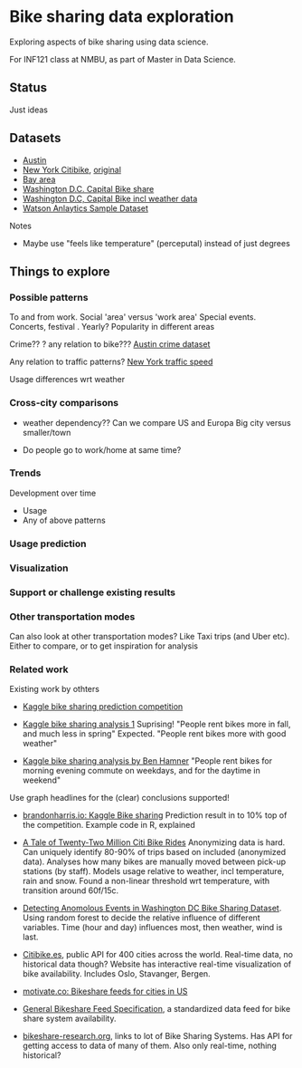 # Bike sharing data exploration

Exploring aspects of bike sharing using data science.

For INF121 class at NMBU, as part of Master in Data Science.

## Status

Just ideas

## Datasets

* [Austin](https://www.kaggle.com/jboysen/austin-bike)
* [New York Citibike](https://cloud.google.com/bigquery/public-data/nyc-citi-bike), [original](https://www.citibikenyc.com/system-data)
* [Bay area](https://cloud.google.com/bigquery/public-data/bay-bike-share)
* [Washington D.C. Capital Bike share](https://www.capitalbikeshare.com/system-data)
* [Washington D.C, Capital Bike incl weather data](https://archive.ics.uci.edu/ml/datasets/bike+sharing+dataset)
* [Watson Anlaytics Sample Dataset](https://www.ibm.com/communities/analytics/watson-analytics-blog/operations-dem-planning_-bikeshare/)

Notes

* Maybe use "feels like temperature" (perceputal) instead of just degrees

## Things to explore

### Possible patterns

To and from work.
Social 'area' versus 'work area'
Special events. Concerts, festival . Yearly?
Popularity in different areas

Crime?? ? any relation to bike???
[Austin crime dataset](https://www.kaggle.com/jboysen/austin-crime)

Any relation to traffic patterns?
[New York traffic speed](https://www.kaggle.com/crailtap/nyc-real-time-traffic-speed-data-feed)

Usage differences wrt weather

### Cross-city comparisons

* weather dependency??
Can we compare US and Europa
Big city versus smaller/town

* Do people go to work/home at same time?

### Trends
Development over time

* Usage
* Any of above patterns

### Usage prediction

### Visualization

### Support or challenge existing results

### Other transportation modes

Can also look at other transportation modes?
Like Taxi trips (and Uber etc).
Either to compare, or to get inspiration for analysis

### Related work
Existing work by othters

* [Kaggle bike sharing prediction competition](https://www.kaggle.com/c/bike-sharing-demand)

* [Kaggle bike sharing analysis 1](https://www.kaggle.com/h19881812/data-vizualization/comments/code)
Suprising! "People rent bikes more in fall, and much less in spring"
Expected. "People rent bikes more with good weather"

* [Kaggle bike sharing analysis by Ben Hamner](https://www.kaggle.com/benhamner/bike-rentals-by-time/comments/code)
"People rent bikes for morning evening commute on weekdays,
and for the daytime in weekend"

Use graph headlines for the (clear) conclusions supported!

* [brandonharris.io: Kaggle Bike sharing](http://brandonharris.io/kaggle-bike-sharing)
Prediction result in to 10% top of the competition. Example code in R, explained

* [A Tale of Twenty-Two Million Citi Bike Rides](http://toddwschneider.com/posts/a-tale-of-twenty-two-million-citi-bikes-analyzing-the-nyc-bike-share-system/)
Anonymizing data is hard. Can uniquely identify 80-90% of trips based on included (anonymized data).
Analyses how many bikes are manually moved between pick-up stations (by staff).
Models usage relative to weather, incl temperature, rain and snow. Found a non-linear threshold wrt temperature, with transition around 60f/15c.

* [Detecting Anomolous Events in Washington DC Bike Sharing Dataset](http://blog.nycdatascience.com/student-works/detecting-anomolous-events-in-washington-dc-bike-sharing-dataset/).
Using random forest to decide the relative influence of different variables. Time (hour and day) influences most, then weather, wind is last.

* [Citibike.es](https://citybik.es/), public API for 400 cities across the world.
Real-time data, no historical data though?
Website has interactive real-time visualization of bike availability.
Includes Oslo, Stavanger, Bergen.

* [motivate.co: Bikeshare feeds for cities in US](https://www.motivateco.com/use-our-data/)
* [General Bikeshare Feed Specification](https://github.com/NABSA/gbfs), a standardized data feed for bike share system availability.

* [bikeshare-research.org](https://bikeshare-research.org/), links to lot of Bike Sharing Systems.
Has API for getting access to data of many of them. Also only real-time, nothing historical?


